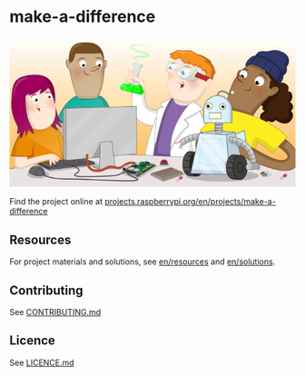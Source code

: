 # make-a-difference

![make-a-difference](banner.png)

Find the project online at [projects.raspberrypi.org/en/projects/make-a-difference](https://projects.raspberrypi.org/en/projects/make-a-difference)

## Resources
For project materials and solutions, see [en/resources](https://github.com/raspberrypilearning/make-a-difference/tree/master/en/resources) and [en/solutions](https://github.com/raspberrypilearning/make-a-difference/tree/master/en/solutions).

## Contributing
See [CONTRIBUTING.md](CONTRIBUTING.md)

## Licence
 See [LICENCE.md](LICENCE.md)